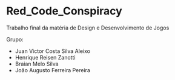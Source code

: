 # Red_Code_Conspiracy
Trabalho final da matéria de Design e Desenvolvimento de Jogos

Grupo:
- Juan Victor Costa Silva Aleixo
- Henrique Reisen Zanotti
- Braian Melo Silva
- João Augusto Ferreira Pereira 
